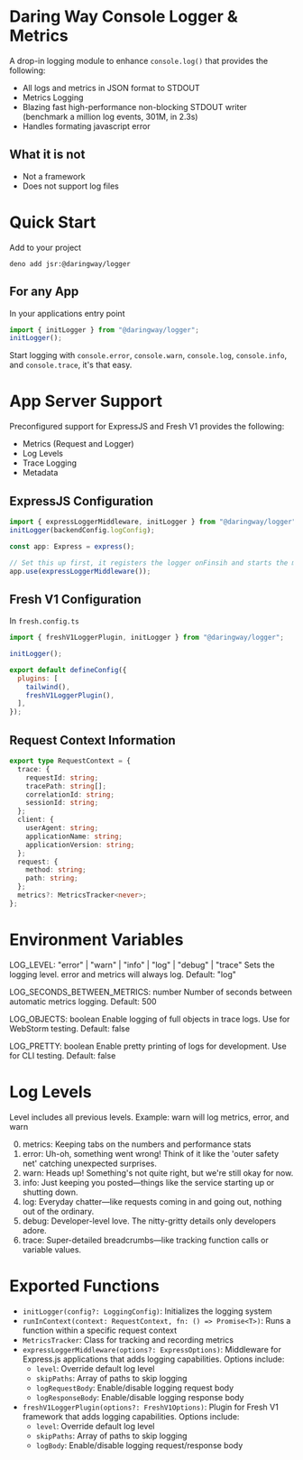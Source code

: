 # Daring Way Console Logger & Metrics

A drop-in logging module to enhance `console.log()` that provides the following:

- All logs and metrics in JSON format to STDOUT
- Metrics Logging
- Blazing fast high-performance non-blocking STDOUT writer (benchmark a million
  log events, 301M, in 2.3s)
- Handles formating javascript error

## What it is not

- Not a framework
- Does not support log files

# Quick Start

Add to your project

```
deno add jsr:@daringway/logger
```

## For any App

In your applications entry point

```javascript
import { initLogger } from "@daringway/logger";
initLogger();
```

Start logging with `console.error`, `console.warn`, `console.log`,
`console.info`, and `console.trace`, it's that easy.

# App Server Support

Preconfigured support for ExpressJS and Fresh V1 provides the following:

- Metrics (Request and Logger)
- Log Levels
- Trace Logging
- Metadata

## ExpressJS Configuration

```javascript
import { expressLoggerMiddleware, initLogger } from "@daringway/logger";
initLogger(backendConfig.logConfig);

const app: Express = express();

// Set this up first, it registers the logger onFinsih and starts the metrics timer
app.use(expressLoggerMiddleware());
```

## Fresh V1 Configuration

In `fresh.config.ts`

```javascript
import { freshV1LoggerPlugin, initLogger } from "@daringway/logger";

initLogger();

export default defineConfig({
  plugins: [
    tailwind(),
    freshV1LoggerPlugin(),
  ],
});
```

## Request Context Information

```typescript
export type RequestContext = {
  trace: {
    requestId: string;
    tracePath: string[];
    correlationId: string;
    sessionId: string;
  };
  client: {
    userAgent: string;
    applicationName: string;
    applicationVersion: string;
  };
  request: {
    method: string;
    path: string;
  };
  metrics?: MetricsTracker<never>;
};
```

# Environment Variables

LOG_LEVEL: "error" | "warn" | "info" | "log" | "debug" | "trace" Sets the
logging level. error and metrics will always log. Default: "log"

LOG_SECONDS_BETWEEN_METRICS: number Number of seconds between automatic metrics
logging. Default: 500

LOG_OBJECTS: boolean Enable logging of full objects in trace logs. Use for
WebStorm testing. Default: false

LOG_PRETTY: boolean Enable pretty printing of logs for development. Use for CLI
testing. Default: false

# Log Levels

Level includes all previous levels. Example: warn will log metrics, error, and
warn

0. metrics: Keeping tabs on the numbers and performance stats
1. error: Uh-oh, something went wrong! Think of it like the 'outer safety net'
   catching unexpected surprises.
2. warn: Heads up! Something's not quite right, but we're still okay for now.
3. info: Just keeping you posted—things like the service starting up or shutting
   down.
4. log: Everyday chatter—like requests coming in and going out, nothing out of
   the ordinary.
5. debug: Developer-level love. The nitty-gritty details only developers adore.
6. trace: Super-detailed breadcrumbs—like tracking function calls or variable
   values.

# Exported Functions

- `initLogger(config?: LoggingConfig)`: Initializes the logging system
- `runInContext(context: RequestContext, fn: () => Promise<T>)`: Runs a function
  within a specific request context
- `MetricsTracker`: Class for tracking and recording metrics
- `expressLoggerMiddleware(options?: ExpressOptions)`: Middleware for Express.js
  applications that adds logging capabilities. Options include:
  - `level`: Override default log level
  - `skipPaths`: Array of paths to skip logging
  - `logRequestBody`: Enable/disable logging request body
  - `logResponseBody`: Enable/disable logging response body
- `freshV1LoggerPlugin(options?: FreshV1Options)`: Plugin for Fresh V1 framework
  that adds logging capabilities. Options include:
  - `level`: Override default log level
  - `skipPaths`: Array of paths to skip logging
  - `logBody`: Enable/disable logging request/response body
